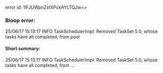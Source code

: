 error id: 1lFJUWpnZstXPckAYLTQJw==
### Bloop error:

25/06/17 15:13:17 INFO TaskSchedulerImpl: Removed TaskSet 5.0, whose tasks have all completed, from pool
#### Short summary: 

25/06/17 15:13:17 INFO TaskSchedulerImpl: Removed TaskSet 5.0, whose tasks have all completed, from ...
